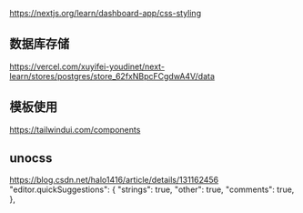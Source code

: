 https://nextjs.org/learn/dashboard-app/css-styling

## 数据库存储

https://vercel.com/xuyifei-youdinet/next-learn/stores/postgres/store_62fxNBpcFCgdwA4V/data

## 模板使用

https://tailwindui.com/components

## unocss

https://blog.csdn.net/halo1416/article/details/131162456
"editor.quickSuggestions": {
"strings": true,
"other": true,
"comments": true,
},
